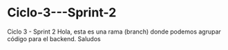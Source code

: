 # Ciclo-3---Sprint-2
Ciclo 3 - Sprint 2
Hola, esta es una rama (branch) donde podemos agrupar código para el backend. 
Saludos 
